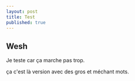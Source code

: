 ```yaml
---
layout: post
title: Test
published: true
---
```


## Wesh

Je teste car ça marche pas trop.

ça c'est là version avec des gros et méchant mots.
